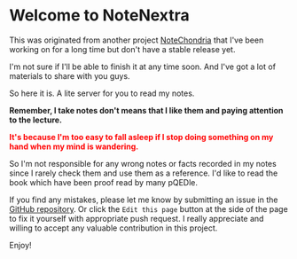 # Welcome to NoteNextra
 
This was originated from another project [NoteChondria](https://github.com/Trance-0/Notechondria) that I've been working on for a long time but don't have a stable release yet.

I'm not sure if I'll be able to finish it at any time soon. And I've got a lot of materials to share with you guys.

So here it is. A lite server for you to read my notes.

**Remember, I take notes don't means that I like them and paying attention to the lecture.**

<p style="color: red; font-weight: bold">It's because I'm too easy to fall asleep if I stop doing something on my hand when my mind is wandering.</p>

So I'm not responsible for any wrong notes or facts recorded in my notes since I rarely check them and use them as a reference. I'd like to read the book which have been proof read by many pQEDle.

If you find any mistakes, please let me know by submitting an issue in the [GitHub repository](https://github.com/Trance-0/NoteNextra). Or click the `Edit this page` button at the side of the page to fix it yourself with appropriate push request. I really appreciate and willing to accept any valuable contribution in this project.

Enjoy!